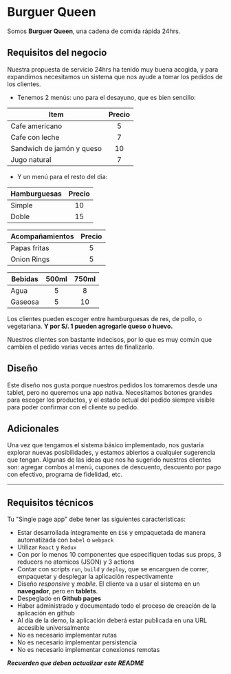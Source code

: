 # Burguer Queen

Somos **Burguer Queen**, una cadena de comida rápida 24hrs.

## Requisitos del negocio

Nuestra propuesta de servicio 24hrs ha tenido muy buena acogida, y para
expandirnos necesitamos un sistema que nos ayude a tomar los pedidos de los
clientes.

- Tenemos 2 menús: uno para el desayuno, que es bien sencillo:

| Item                      |Precio|
|---------------------------|:----:|
| Cafe americano            |    5 |
| Cafe con leche            |    7 |
| Sandwich de jamón y queso |   10 |
| Jugo natural              |    7 |

- Y un menú para el resto del dia:

| Hamburguesas              |Precio|
|---------------------------|:----:|
| Simple                    |   10 |
| Doble                     |   15 |

| Acompañamientos           |Precio|
|---------------------------|:----:|
| Papas fritas              |    5 |
| Onion Rings               |    5 |

| Bebidas                   | 500ml| 750ml|
|---------------------------|:----:|:----:|
| Agua                      |    5 |    8 |
| Gaseosa                   |    5 |   10 |


Los clientes pueden escoger entre hamburguesas de res, de pollo, o vegetariana.
**Y por S/. 1 pueden agregarle queso o huevo.**

Nuestros clientes son bastante indecisos, por lo que es muy común que cambien el
pedido varias veces antes de finalizarlo.

## Diseño

Este diseño nos gusta porque nuestros pedidos los tomaremos desde una tablet,
pero no queremos una app nativa. Necesitamos botones grandes para escoger los
productos, y el estado actual del pedido siempre visible para poder confirmar
con el cliente su pedido.


## Adicionales

Una vez que tengamos el sistema básico implementado, nos gustaría explorar
nuevas posibilidades, y estamos abiertos a cualquier sugerencia que tengan.
Algunas de las ideas que nos ha sugerido nuestros clientes son: agregar combos
al menú, cupones de descuento, descuento por pago con efectivo, programa de
fidelidad, etc.

***

## Requisitos técnicos

Tu "Single page app" debe tener las siguientes características:

* Estar desarrollada íntegramente en `ES6` y empaquetada de manera automatizada
  con `babel` o `webpack`
* Utilizar `React` y `Redux`
* Con por lo menos 10 componentes que especifiquen todas sus props, 3 reducers
  no atomicos (JSON) y 3 actions
* Contar con scripts `run`, `build` y `deploy`, que se encarguen de correr,
  empaquetar y desplegar la aplicación respectivamente
* Diseño *responsive* y *mobile*. El cliente va a usar el sistema en un
  **navegador**, pero en **tablets**.
* Despeglado en **Github pages**
* Haber administrado y documentado todo el proceso de creación de la aplicación
  en github
* Al día de la demo, la aplicación deberá estar publicada en una URL accesible
  universalmente
* No es necesario implementar rutas
* No es necesario implementar persistencia
* No es necesario implementar conexiones remotas

**_Recuerden que deben actualizar este README_**
